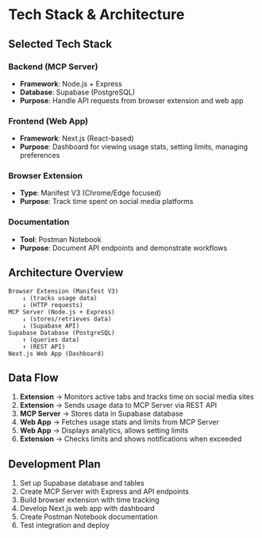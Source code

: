# Tech Stack & Architecture

## Selected Tech Stack

### Backend (MCP Server)
- **Framework**: Node.js + Express
- **Database**: Supabase (PostgreSQL)
- **Purpose**: Handle API requests from browser extension and web app

### Frontend (Web App)
- **Framework**: Next.js (React-based)
- **Purpose**: Dashboard for viewing usage stats, setting limits, managing preferences

### Browser Extension
- **Type**: Manifest V3 (Chrome/Edge focused)
- **Purpose**: Track time spent on social media platforms

### Documentation
- **Tool**: Postman Notebook
- **Purpose**: Document API endpoints and demonstrate workflows

## Architecture Overview

```
Browser Extension (Manifest V3)
    ↓ (tracks usage data)
    ↓ (HTTP requests)
MCP Server (Node.js + Express)
    ↓ (stores/retrieves data)
    ↓ (Supabase API)
Supabase Database (PostgreSQL)
    ↑ (queries data)
    ↑ (REST API)
Next.js Web App (Dashboard)
```

## Data Flow

1. **Extension** → Monitors active tabs and tracks time on social media sites
2. **Extension** → Sends usage data to MCP Server via REST API
3. **MCP Server** → Stores data in Supabase database
4. **Web App** → Fetches usage stats and limits from MCP Server
5. **Web App** → Displays analytics, allows setting limits
6. **Extension** → Checks limits and shows notifications when exceeded

## Development Plan

1. Set up Supabase database and tables
2. Create MCP Server with Express and API endpoints
3. Build browser extension with time tracking
4. Develop Next.js web app with dashboard
5. Create Postman Notebook documentation
6. Test integration and deploy
